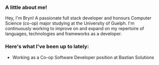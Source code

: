 ### A little about me!

Hey, I'm Bryn! A passionate full stack developer and honours Computer Science (co-op) major studying at the University of Guelph. I'm continuously working to improve on and expand on my repertoire of languages, technologies and frameworks as a developer.

### Here's what I've been up to lately:

- Working as a Co-op Software Developer position at Bastian Solutions


<!--
**Bdeering1/Bdeering1** is a ✨ _special_ ✨ repository because its `README.md` (this file) appears on your GitHub profile.

Here are some ideas to get you started:

- 🔭 I’m currently working on ...
- 🌱 I’m currently learning ...
- 👯 I’m looking to collaborate on ...
- 🤔 I’m looking for help with ...
- 💬 Ask me about ...
- 📫 How to reach me: ...
- 😄 Pronouns: ...
- ⚡ Fun fact: ...
-->
